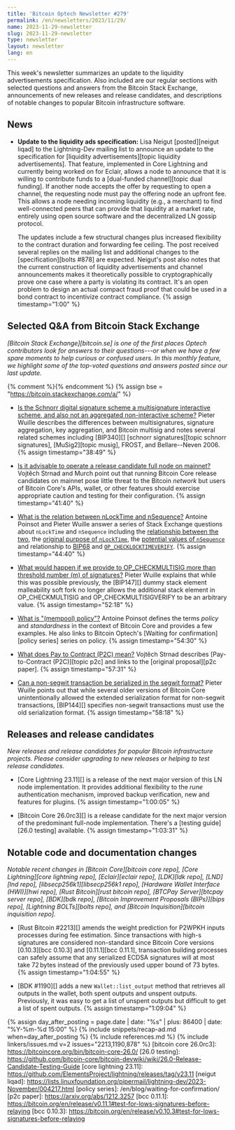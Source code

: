 ```yaml
---
title: 'Bitcoin Optech Newsletter #279'
permalink: /en/newsletters/2023/11/29/
name: 2023-11-29-newsletter
slug: 2023-11-29-newsletter
type: newsletter
layout: newsletter
lang: en
---
```

This week's newsletter summarizes an update to the liquidity
advertisements specification.  Also included are our regular sections
with selected questions and answers from the Bitcoin Stack Exchange,
announcements of new releases and release candidates, and descriptions of
notable changes to popular Bitcoin infrastructure software.

## News

- **Update to the liquidity ads specification:** Lisa Neigut
  [posted][neigut liqad] to the Lightning-Dev mailing list to announce
  an update to the specification for [liquidity advertisements][topic
  liquidity advertisements].  That feature, implemented in Core
  Lightning and currently being worked on for Eclair, allows a node to
  announce that it is willing to contribute funds to a [dual-funded
  channel][topic dual funding].  If another node accepts the offer by
  requesting to open a channel, the requesting node must pay the
  offering node an upfront fee.  This allows a node needing incoming
  liquidity (e.g., a merchant) to find well-connected peers that can
  provide that liquidity at a market rate, entirely using open source
  software and the decentralized LN gossip protocol.

    The updates include a few structural changes plus increased
    flexibility to the contract duration and forwarding fee ceiling.
    The post received several replies on the mailing list and additional
    changes to the [specification][bolts #878] are expected.  Neigut's
    post also notes that the current construction of liquidity
    advertisements and channel announcements makes it theoretically
    possible to cryptographically prove one case where a party is
    violating its contract.  It's an open problem to design an actual
    compact fraud proof that could be used in a bond contract to
    incentivize contract compliance. {% assign timestamp="1:00" %}

## Selected Q&A from Bitcoin Stack Exchange

*[Bitcoin Stack Exchange][bitcoin.se] is one of the first places Optech
contributors look for answers to their questions---or when we have a
few spare moments to help curious or confused users.  In
this monthly feature, we highlight some of the top-voted questions and
answers posted since our last update.*

{% comment %}<!-- https://bitcoin.stackexchange.com/search?tab=votes&q=created%3a1m..%20is%3aanswer -->{% endcomment %}
{% assign bse = "https://bitcoin.stackexchange.com/a/" %}

- [Is the Schnorr digital signature scheme a multisignature interactive scheme, and also not an aggregated non-interactive scheme?]({{bse}}120402)
  Pieter Wuille describes the differences between multisignatures, signature
  aggregation, key aggregation, and Bitcoin multisig and notes several related
  schemes including [BIP340][] [schnorr signatures][topic schnorr signatures],
  [MuSig2][topic musig], FROST, and Bellare--Neven 2006.  {% assign timestamp="38:49" %}

- [Is it advisable to operate a release candidate full node on mainnet?]({{bse}}120375)
  Vojtěch Strnad and Murch point out that running Bitcoin Core release
  candidates on mainnet pose little threat to the Bitcoin _network_ but users of Bitcoin
  Core's APIs, wallet, or other features should exercise appropriate caution and
  testing for their configuration. {% assign timestamp="41:40" %}

- [What is the relation between nLockTime and nSequence?]({{bse}}120256)
  Antoine Poinsot and Pieter Wuille answer a series of Stack Exchange questions about
  `nLockTime` and `nSequence` including the [relationship between the
  two]({{bse}}120273), the [original purpose of `nLockTime`]({{bse}}120276), the [potential values of `nSequence`]({{bse}}120254) and
  relationship to [BIP68]({{bse}}120320) and [`OP_CHECKLOCKTIMEVERIFY`]({{bse}}120259). {% assign timestamp="44:40" %}

- [What would happen if we provide to OP_CHECKMULTISIG more than threshold number (m) of signatures?]({{bse}}120604)
  Pieter Wuille explains that while this was possible previously, the [BIP147][]
  dummy stack element malleability soft fork no longer allows the additional
  stack element in OP_CHECKMULTISIG and OP_CHECKMULTISIGVERIFY to be an arbitrary value. {% assign timestamp="52:18" %}

- [What is "(mempool) policy"?]({{bse}}120269)
  Antoine Poinsot defines the terms _policy_ and _standardness_ in the context of
  Bitcoin Core and provides a few examples. He also links to Bitcoin Optech's
  [Waiting for confirmation][policy series] series on policy. {% assign timestamp="54:30" %}

- [What does Pay to Contract (P2C) mean?]({{bse}}120362)
  Vojtěch Strnad describes [Pay-to-Contract (P2C)][topic p2c] and links to the
  [original proposal][p2c paper]. {% assign timestamp="57:31" %}

- [Can a non-segwit transaction be serialized in the segwit format?]({{bse}}120317)
  Pieter Wuille points out that while several older versions of Bitcoin Core
  unintentionally allowed the extended serialization format for non-segwit
  transactions, [BIP144][] specifies non-segwit transactions must use the old
  serialization format. {% assign timestamp="58:18" %}

## Releases and release candidates

*New releases and release candidates for popular Bitcoin infrastructure
projects.  Please consider upgrading to new releases or helping to test
release candidates.*

- [Core Lightning 23.11][] is a release of the next major version of
  this LN node implementation.  It provides additional flexibility to the
  _rune_ authentication mechanism, improved backup verification, new
  and features for plugins. {% assign timestamp="1:00:05" %}

- [Bitcoin Core 26.0rc3][] is a release candidate for the next major
  version of the predominant full-node implementation. There's a [testing
  guide][26.0 testing] available. {% assign timestamp="1:03:31" %}

## Notable code and documentation changes

*Notable recent changes in [Bitcoin Core][bitcoin core repo], [Core
Lightning][core lightning repo], [Eclair][eclair repo], [LDK][ldk repo],
[LND][lnd repo], [libsecp256k1][libsecp256k1 repo], [Hardware Wallet
Interface (HWI)][hwi repo], [Rust Bitcoin][rust bitcoin repo], [BTCPay
Server][btcpay server repo], [BDK][bdk repo], [Bitcoin Improvement
Proposals (BIPs)][bips repo], [Lightning BOLTs][bolts repo], and
[Bitcoin Inquisition][bitcoin inquisition repo].*

- [Rust Bitcoin #2213][] amends the weight prediction for P2WPKH inputs
  processes during fee estimation. Since transactions with high-s signatures
  are considered non-standard since Bitcoin Core versions [0.10.3][bcc
  0.10.3] and [0.11.1][bcc 0.11.1], transaction building processes
  can safely assume that any serialized ECDSA signatures will at most take
  72 bytes instead of the previously used upper bound of 73 bytes. {% assign timestamp="1:04:55" %}

- [BDK #1190][] adds a new `Wallet::list_output` method that retrieves
  all outputs in the wallet, both spent outputs and unspent outputs.
  Previously, it was easy to get a list of unspent outputs but difficult
  to get a list of spent outputs. {% assign timestamp="1:09:04" %}

{% assign day_after_posting = page.date | date: "%s" | plus: 86400 | date: "%Y-%m-%d 15:00" %}
{% include snippets/recap-ad.md when=day_after_posting %}
{% include references.md %}
{% include linkers/issues.md v=2 issues="2213,1190,878" %}
[bitcoin core 26.0rc3]: https://bitcoincore.org/bin/bitcoin-core-26.0/
[26.0 testing]: https://github.com/bitcoin-core/bitcoin-devwiki/wiki/26.0-Release-Candidate-Testing-Guide
[core lightning 23.11]: https://github.com/ElementsProject/lightning/releases/tag/v23.11
[neigut liqad]: https://lists.linuxfoundation.org/pipermail/lightning-dev/2023-November/004217.html
[policy series]: /en/blog/waiting-for-confirmation/
[p2c paper]: https://arxiv.org/abs/1212.3257
[bcc 0.11.1]: https://bitcoin.org/en/release/v0.11.1#test-for-lows-signatures-before-relaying
[bcc 0.10.3]: https://bitcoin.org/en/release/v0.10.3#test-for-lows-signatures-before-relaying
